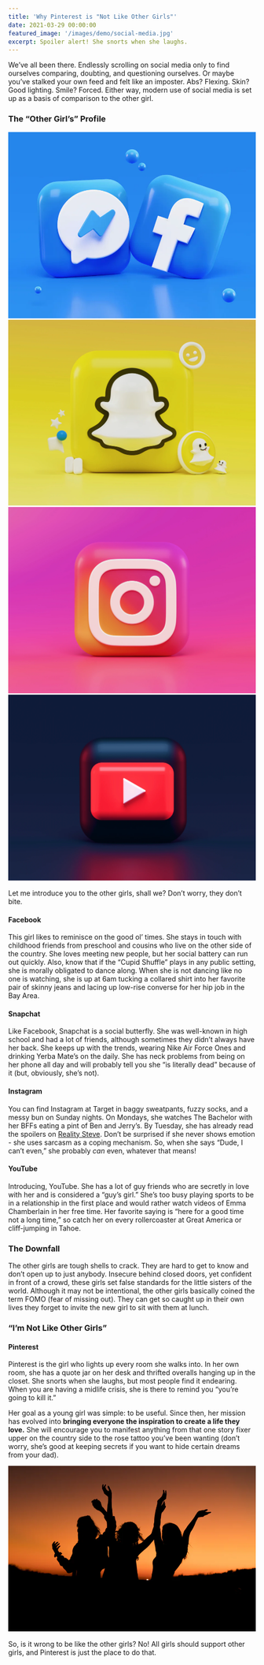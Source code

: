 ```yaml
---
title: 'Why Pinterest is "Not Like Other Girls"'
date: 2021-03-29 00:00:00
featured_image: '/images/demo/social-media.jpg'
excerpt: Spoiler alert! She snorts when she laughs. 
---
```


We’ve all been there. Endlessly scrolling on social media only to find ourselves comparing, doubting, and questioning ourselves. Or maybe you’ve stalked your own feed and felt like an imposter. Abs? Flexing. Skin? Good lighting. Smile? Forced. Either way, modern use of social media is set up as a basis of comparison to the other girl.

### The “Other Girl’s” Profile

<div class="gallery" data-columns="4">
    <img src="/images/demo/facebook-profile.jpg">
    <img src="/images/demo/snapchat-profile2.jpg">
    <img src="/images/demo/instagram-profile.jpg">
    <img src="/images/demo/youtube-profile.jpg">
</div>


Let me introduce you to the other girls, shall we? Don’t worry, they don’t bite.

#### Facebook

This girl likes to reminisce on the good ol’ times. She stays in touch with childhood friends from preschool and cousins who live on the other side of the country. She loves meeting new people, but her social battery can run out quickly. Also, know that if the “Cupid Shuffle” plays in any public setting, she is morally obligated to dance along. When she is not dancing like no one is watching, she is up at 6am tucking a collared shirt into her favorite pair of skinny jeans and lacing up low-rise converse for her hip job in the Bay Area. 

#### Snapchat

Like Facebook, Snapchat is a social butterfly. She was well-known in high school and had a lot of friends, although sometimes they didn’t always have her back. She keeps up with the trends, wearing Nike Air Force Ones and drinking Yerba Mate’s on the daily. She has neck problems from being on her phone all day and will probably tell you she “is literally dead” because of it (but, obviously, she’s not).

#### Instagram

You can find Instagram at Target in baggy sweatpants, fuzzy socks, and a messy bun on Sunday nights. On Mondays, she watches The Bachelor with her BFFs eating a pint of Ben and Jerry’s. By Tuesday, she has already read the spoilers on [Reality Steve](https://realitysteve.com). Don’t be surprised if she never shows emotion - she uses sarcasm as a coping mechanism. So, when she says “Dude, I can’t even,” she probably *can* even, whatever that means!

#### YouTube

Introducing, YouTube. She has a lot of guy friends who are secretly in love with her and is considered a “guy’s girl.” She’s too busy playing sports to be in a relationship in the first place and would rather watch videos of Emma Chamberlain in her free time. Her favorite saying is “here for a good time not a long time,” so catch her on every rollercoaster at Great America or cliff-jumping in Tahoe.

### The Downfall 

The other girls are tough shells to crack. They are hard to get to know and don’t open up to just anybody. Insecure behind closed doors, yet confident in front of a crowd, these girls set false standards for the little sisters of the world. Although it may not be intentional, the other girls basically coined the term FOMO (fear of missing out). They can get so caught up in their own lives they forget to invite the new girl to sit with them at lunch.

### “I’m Not Like Other Girls”

#### Pinterest 

Pinterest is the girl who lights up every room she walks into. In her own room, she has a quote jar on her desk and thrifted overalls hanging up in the closet. She snorts when she laughs, but most people find it endearing. When you are having a midlife crisis, she is there to remind you “you’re going to kill it.” 

Her goal as a young girl was simple: to be useful. Since then, her mission has evolved into **bringing everyone the inspiration to create a life they love.** She will encourage you to manifest anything from that one story fixer upper on the country side to the rose tattoo you’ve been wanting (don’t worry, she’s good at keeping secrets if you want to hide certain dreams from your dad). 

![](/images/demo/girl-support.jpg)

So, is it wrong to be like the other girls? No! All girls should support other girls, and Pinterest is just the place to do that. 


